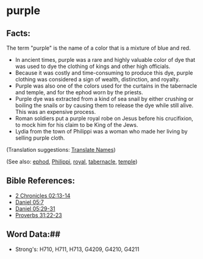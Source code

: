 # purple #

## Facts: ##

The term "purple" is the name of a color that is a mixture of blue and red.

* In ancient times, purple was a rare and highly valuable color of dye that was used to dye the clothing of kings and other high officials.
* Because it was costly and time-consuming to produce this dye, purple clothing was considered a sign of wealth, distinction, and royalty.
* Purple was also one of the colors used for the curtains in the tabernacle and temple, and for the ephod worn by the priests.
* Purple dye was extracted from a kind of sea snail by either crushing or boiling the snails or by causing them to release the dye while still alive. This was an expensive process.
* Roman soldiers put a purple royal robe on Jesus before his crucifixion, to mock him for his claim to be King of the Jews.
* Lydia from the town of Philippi was a woman who made her living by selling purple cloth.

(Translation suggestions: [Translate Names](rc://en/ta/man/translate/translate-names))

(See also: [ephod](../kt/ephod.md), [Philippi](../names/philippi.md), [royal](royal.md), [tabernacle](../kt/tabernacle.md), [temple](../kt/temple.md))

## Bible References: ##

* [2 Chronicles 02:13-14](rc://en/tn/help/2ch/02/13)
* [Daniel 05:7](rc://en/tn/help/dan/05/07)
* [Daniel 05:29-31](rc://en/tn/help/dan/05/29)
* [Proverbs 31:22-23](rc://en/tn/help/pro/31/22)

## Word Data:##

* Strong's: H710, H711, H713, G4209, G4210, G4211
